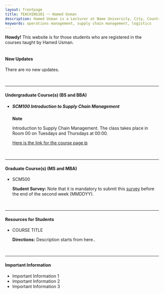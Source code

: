 ```yaml
---
layout: frontpage
title: TEACHING101 〰 Hamed Usman
description: Hamed Usman is a Lecturer at Name University, City, Country. 
keywords: operations management, supply chain management, logistics
---
```

<div class="headline"><b>Howdy!</b> This website is for those students who are registered in the courses taught by Hamed Usman.
</div>

<br/>

<h4>New Updates</h4>
<p>There are no new updates.</p>

<br/>

---

<h4>Undergraduate Course(s) (BS and BBA)</h4>
<ul>
<li><h5>SCM100 Introduction to Supply Chain Management</h5></li>
<!--<p>There are no new updates.</p>-->
<div class="note"><p><strong>Note</strong></p>
  <p>Introduction to Supply Chain Management. The class takes place in Room 00 on Tuesdays and Thursdays at 00:00.</p>
  <p><a href="https://www.google.com">Here is the link for the course page &#x29c9;</a></p></div>
</ul>

<br/>

---

<h4>Graduate Course(s) (MS and MBA)</h4>
<ul>
<li>SCM500</li>
<!--<p>There are no new updates.</p>-->
<div class="note"><p><strong>Student Survey:</strong> Note that it is mandatory to submit this <a href="https://www.google.com">survey</a> before the end of the second week (MMDDYY).</p></div>
</ul>

<br/>

---

<h4>Resources for Students</h4>
<ul>
<li>COURSE TITLE</li>
<div class="summary"><p><strong>Directions:</strong> Description starts from here..</p></div>
</ul>

<br/>

---

<h4>Important Information</h4>
<!--<p>There are no new updates.</p>-->
<ul>
<li>Important Information 1</li>
<li>Important Information 2</li>
<li>Important Information 3</li>
</ul>
